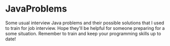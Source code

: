 # JavaProblems
Some usual interview Java problems and their possible solutions that I used to train for job interview. 
Hope they'll be helpful for someone preparing for a some situation. Remember to train and keep your programming
skills up to date!
